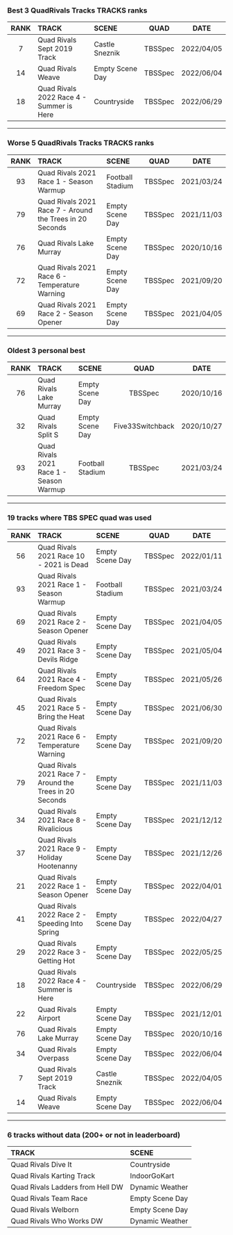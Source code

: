 ### Best 3 QuadRivals Tracks TRACKS ranks
|RANK|TRACK|SCENE|QUAD|DATE|
|:---:|:---|:---|:---:|:---:|
|7|Quad Rivals Sept 2019 Track|Castle Sneznik|TBSSpec|2022/04/05|
|14|Quad Rivals Weave|Empty Scene Day|TBSSpec|2022/06/04|
|18|Quad Rivals 2022 Race 4 - Summer is Here|Countryside|TBSSpec|2022/06/29|
---
### Worse 5 QuadRivals Tracks TRACKS ranks
|RANK|TRACK|SCENE|QUAD|DATE|
|:---:|:---|:---|:---:|:---:|
|93|Quad Rivals 2021 Race 1 - Season Warmup|Football Stadium|TBSSpec|2021/03/24|
|79|Quad Rivals 2021 Race 7 - Around the Trees in 20 Seconds|Empty Scene Day|TBSSpec|2021/11/03|
|76|Quad Rivals Lake Murray|Empty Scene Day|TBSSpec|2020/10/16|
|72|Quad Rivals 2021 Race 6 - Temperature Warning|Empty Scene Day|TBSSpec|2021/09/20|
|69|Quad Rivals 2021 Race 2 - Season Opener|Empty Scene Day|TBSSpec|2021/04/05|
---
### Oldest 3 personal best
|RANK|TRACK|SCENE|QUAD|DATE|
|:---:|:---|:---|:---:|:---:|
|76|Quad Rivals Lake Murray|Empty Scene Day|TBSSpec|2020/10/16|
|32|Quad Rivals Split S|Empty Scene Day|Five33Switchback|2020/10/27|
|93|Quad Rivals 2021 Race 1 - Season Warmup|Football Stadium|TBSSpec|2021/03/24|
---
### 19 tracks where TBS SPEC quad was used
|RANK|TRACK|SCENE|QUAD|DATE|
|:---:|:---|:---|:---:|:---:|
|56|Quad Rivals 2021 Race 10 - 2021 is Dead|Empty Scene Day|TBSSpec|2022/01/11|
|93|Quad Rivals 2021 Race 1 - Season Warmup|Football Stadium|TBSSpec|2021/03/24|
|69|Quad Rivals 2021 Race 2 - Season Opener|Empty Scene Day|TBSSpec|2021/04/05|
|49|Quad Rivals 2021 Race 3 - Devils Ridge|Empty Scene Day|TBSSpec|2021/05/04|
|64|Quad Rivals 2021 Race 4 - Freedom Spec|Empty Scene Day|TBSSpec|2021/05/26|
|45|Quad Rivals 2021 Race 5 - Bring the Heat|Empty Scene Day|TBSSpec|2021/06/30|
|72|Quad Rivals 2021 Race 6 - Temperature Warning|Empty Scene Day|TBSSpec|2021/09/20|
|79|Quad Rivals 2021 Race 7 - Around the Trees in 20 Seconds|Empty Scene Day|TBSSpec|2021/11/03|
|34|Quad Rivals 2021 Race 8 - Rivalicious|Empty Scene Day|TBSSpec|2021/12/12|
|37|Quad Rivals 2021 Race 9 - Holiday Hootenanny|Empty Scene Day|TBSSpec|2021/12/26|
|21|Quad Rivals 2022 Race 1 - Season Opener|Empty Scene Day|TBSSpec|2022/04/01|
|41|Quad Rivals 2022 Race 2 - Speeding Into Spring|Empty Scene Day|TBSSpec|2022/04/27|
|29|Quad Rivals 2022 Race 3 - Getting Hot|Empty Scene Day|TBSSpec|2022/05/25|
|18|Quad Rivals 2022 Race 4 - Summer is Here|Countryside|TBSSpec|2022/06/29|
|22|Quad Rivals Airport|Empty Scene Day|TBSSpec|2021/12/01|
|76|Quad Rivals Lake Murray|Empty Scene Day|TBSSpec|2020/10/16|
|34|Quad Rivals Overpass|Empty Scene Day|TBSSpec|2022/06/04|
|7|Quad Rivals Sept 2019 Track|Castle Sneznik|TBSSpec|2022/04/05|
|14|Quad Rivals Weave|Empty Scene Day|TBSSpec|2022/06/04|
---
### 6 tracks without data (200+ or not in leaderboard)
|TRACK|SCENE|
|:---|:---|
|Quad Rivals Dive It|Countryside|
|Quad Rivals Karting Track|IndoorGoKart|
|Quad Rivals Ladders from Hell DW|Dynamic Weather|
|Quad Rivals Team Race|Empty Scene Day|
|Quad Rivals Welborn|Empty Scene Day|
|Quad Rivals Who Works DW|Dynamic Weather|
